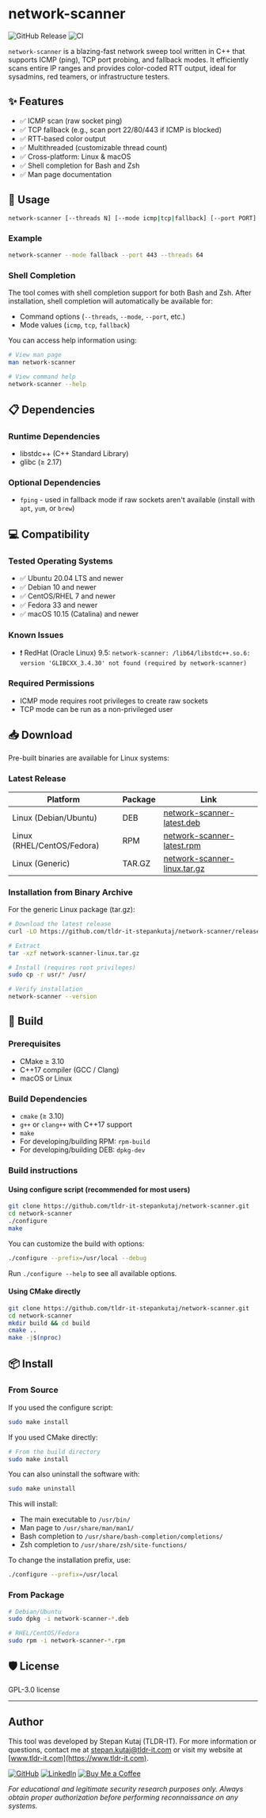 # network-scanner

![GitHub Release](https://img.shields.io/github/v/release/tldr-it-stepankutaj/network-scanner)
![CI](https://github.com/tldr-it-stepankutaj/network-scanner/actions/workflows/build.yml/badge.svg)

`network-scanner` is a blazing-fast network sweep tool written in C++ that supports ICMP (ping), TCP port probing, and fallback modes. It efficiently scans entire IP ranges and provides color-coded RTT output, ideal for sysadmins, red teamers, or infrastructure testers.

## ✨ Features

- ✅ ICMP scan (raw socket ping)
- ✅ TCP fallback (e.g., scan port 22/80/443 if ICMP is blocked)
- ✅ RTT-based color output
- ✅ Multithreaded (customizable thread count)
- ✅ Cross-platform: Linux & macOS
- ✅ Shell completion for Bash and Zsh
- ✅ Man page documentation

## 🚀 Usage

```bash
network-scanner [--threads N] [--mode icmp|tcp|fallback] [--port PORT]
```

### Example

```bash
network-scanner --mode fallback --port 443 --threads 64
```

### Shell Completion

The tool comes with shell completion support for both Bash and Zsh. After installation, shell completion will automatically be available for:

- Command options (`--threads`, `--mode`, `--port`, etc.)
- Mode values (`icmp`, `tcp`, `fallback`)

You can access help information using:

```bash
# View man page
man network-scanner

# View command help
network-scanner --help
```

## 📋 Dependencies

### Runtime Dependencies
- libstdc++ (C++ Standard Library)
- glibc (≥ 2.17)

### Optional Dependencies
- `fping` - used in fallback mode if raw sockets aren't available (install with `apt`, `yum`, or `brew`)

## 💻 Compatibility

### Tested Operating Systems
- ✅ Ubuntu 20.04 LTS and newer
- ✅ Debian 10 and newer
- ✅ CentOS/RHEL 7 and newer
- ✅ Fedora 33 and newer
- ✅ macOS 10.15 (Catalina) and newer

### Known Issues
- ❗ RedHat (Oracle Linux) 9.5: `network-scanner: /lib64/libstdc++.so.6: version 'GLIBCXX_3.4.30' not found (required by network-scanner)`

### Required Permissions
- ICMP mode requires root privileges to create raw sockets
- TCP mode can be run as a non-privileged user

## 📥 Download

Pre-built binaries are available for Linux systems:

### Latest Release

| Platform | Package | Link |
|----------|---------|------|
| Linux (Debian/Ubuntu) | DEB | [network-scanner-latest.deb](https://github.com/tldr-it-stepankutaj/network-scanner/releases/latest/download/network-scanner-*.deb) |
| Linux (RHEL/CentOS/Fedora) | RPM | [network-scanner-latest.rpm](https://github.com/tldr-it-stepankutaj/network-scanner/releases/latest/download/network-scanner-*.rpm) |
| Linux (Generic) | TAR.GZ | [network-scanner-linux.tar.gz](https://github.com/tldr-it-stepankutaj/network-scanner/releases/latest/download/network-scanner-linux.tar.gz) |

### Installation from Binary Archive

For the generic Linux package (tar.gz):

```bash
# Download the latest release
curl -LO https://github.com/tldr-it-stepankutaj/network-scanner/releases/latest/download/network-scanner-linux.tar.gz

# Extract
tar -xzf network-scanner-linux.tar.gz

# Install (requires root privileges)
sudo cp -r usr/* /usr/

# Verify installation
network-scanner --version
```

## 🔧 Build

### Prerequisites

- CMake ≥ 3.10
- C++17 compiler (GCC / Clang)
- macOS or Linux

### Build Dependencies

- `cmake` (≥ 3.10)
- `g++` or `clang++` with C++17 support
- `make`
- For developing/building RPM: `rpm-build`
- For developing/building DEB: `dpkg-dev`

### Build instructions

#### Using configure script (recommended for most users)

```bash
git clone https://github.com/tldr-it-stepankutaj/network-scanner.git
cd network-scanner
./configure
make
```

You can customize the build with options:
```bash
./configure --prefix=/usr/local --debug
```

Run `./configure --help` to see all available options.

#### Using CMake directly

```bash
git clone https://github.com/tldr-it-stepankutaj/network-scanner.git
cd network-scanner
mkdir build && cd build
cmake ..
make -j$(nproc)
```

## 📦 Install

### From Source

If you used the configure script:
```bash
sudo make install
```

If you used CMake directly:
```bash
# From the build directory
sudo make install
```

You can also uninstall the software with:
```bash
sudo make uninstall
```

This will install:
- The main executable to `/usr/bin/`
- Man page to `/usr/share/man/man1/`
- Bash completion to `/usr/share/bash-completion/completions/`
- Zsh completion to `/usr/share/zsh/site-functions/`

To change the installation prefix, use:
```bash
./configure --prefix=/usr/local
```

### From Package
```bash
# Debian/Ubuntu
sudo dpkg -i network-scanner-*.deb

# RHEL/CentOS/Fedora
sudo rpm -i network-scanner-*.rpm
```

## 🛡 License

GPL-3.0 license

---
## Author

This tool was developed by Stepan Kutaj (TLDR-IT). For more information or questions, contact me at [stepan.kutaj@tldr-it.com](mailto:stepan.kutaj@tldr-it.com) or visit my website at [www.tldr-it.com](https://www.tldr-it.com).

[![GitHub](https://img.shields.io/github/followers/tldr-it-stepankutaj?label=Follow%20%40tldr-it-stepankutaj&style=social)](https://github.com/tldr-it-stepankutaj)
[![LinkedIn](https://img.shields.io/badge/LinkedIn-Connect-blue?style=social&logo=linkedin)](https://www.linkedin.com/in/stepankutaj)
[![Buy Me a Coffee](https://img.shields.io/badge/Buy%20Me%20a%20Coffee-Support-orange?style=social&logo=buy-me-a-coffee)](https://buymeacoffee.com/stepankutae)

*For educational and legitimate security research purposes only. Always obtain proper authorization before performing reconnaissance on any systems.*